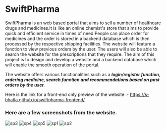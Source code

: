 # SwiftPharma

SwiftPharma is an web based portal that aims to sell a number of healthcare drugs and medicines.It is like an online chemist's store that aims to provide quick and efficient service in times of need.People can place order for medicines and the order is stored in a backend database which is then processed by the respective shipping facilities. The website will feature a function to view previous orders by the user. The users will also be able to search the website for the prescriptions that they require.
The aim of this project is to design and develop a website and a backend database which will enable the smooth operation of the portal.

The website offers various functionalities such as a ***login/register
function, ordering medicine, search function and recommendations based
on past orders by the user.***

Here is the link for a front-end only preview of the website :- https://s-bhatla.github.io/swiftpharma-frontend/

### Here are a few screenshots from the website.

![sp3](https://user-images.githubusercontent.com/67830226/148942720-00b1297b-3dbf-488e-9846-3ad511b1da8a.png)
![sp4](https://user-images.githubusercontent.com/67830226/148942727-49447b90-8946-48aa-a4e3-fc5947c53c21.png)
![sp5](https://user-images.githubusercontent.com/67830226/148942735-bfb220f0-7fe5-46b6-a62c-f144efc69633.png)
![sp1](https://user-images.githubusercontent.com/67830226/148942743-3357a2ec-f03d-4521-9082-a4aec53cdf26.png)
![sp2](https://user-images.githubusercontent.com/67830226/148942756-f57ad0ae-c81e-47ce-8262-b0e0e9803dd4.png)
